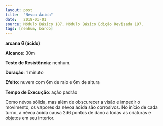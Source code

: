 ```yaml
---
layout: post
title:  "Névoa Ácida"
date:   2018-01-01
source: Módulo Básico 187, Módulo Básico Edição Revisada 197.
tags: [nenhum, bardo]
---
```


**arcana 6 (ácido)**

**Alcance**: 30m

**Teste de Resistência**: nenhum.

**Duração**: 1 minuto

**Efeito**: nuvem com 6m de raio e 6m de altura

**Tempo de Execução**: ação padrão

Como névoa sólida, mas além de obscurecer a visão e impedir o movimento, os vapores da névoa ácida são corrosivos. No início de cada turno, a névoa ácida causa 2d6 pontos de dano a todas as criaturas e objetos em seu interior.
